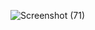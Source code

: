 ![Screenshot (71)](https://github.com/user-attachments/assets/f1216727-1e94-4d05-9948-4d5c9416a778)
